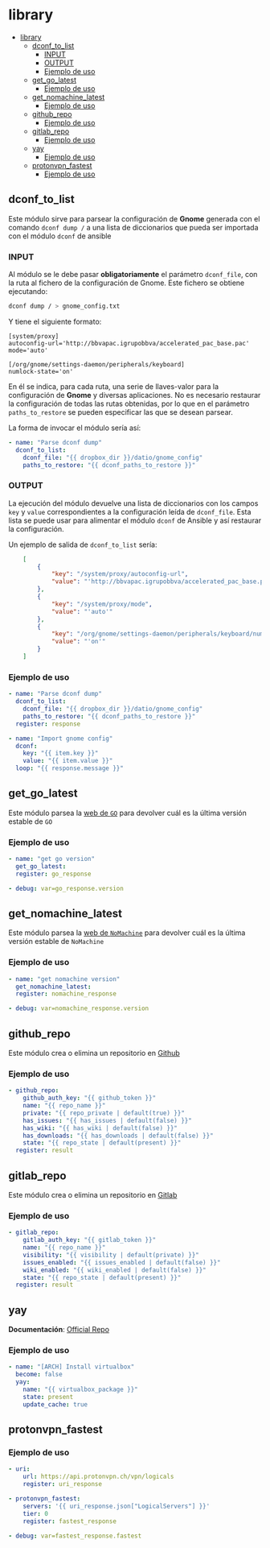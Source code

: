 # library

- [library](#library)
  - [dconf_to_list](#dconf_to_list)
    - [INPUT](#input)
    - [OUTPUT](#output)
    - [Ejemplo de uso](#ejemplo-de-uso)
  - [get_go_latest](#get_go_latest)
    - [Ejemplo de uso](#ejemplo-de-uso-1)
  - [get_nomachine_latest](#get_nomachine_latest)
    - [Ejemplo de uso](#ejemplo-de-uso-2)
  - [github_repo](#github_repo)
    - [Ejemplo de uso](#ejemplo-de-uso-3)
  - [gitlab_repo](#gitlab_repo)
    - [Ejemplo de uso](#ejemplo-de-uso-4)
  - [yay](#yay)
    - [Ejemplo de uso](#ejemplo-de-uso-5)
  - [protonvpn_fastest](#protonvpn_fastest)
    - [Ejemplo de uso](#ejemplo-de-uso-6)

## dconf_to_list

Este módulo sirve para parsear la configuración de **Gnome** generada con el comando `dconf dump /` a una lista de diccionarios que pueda ser importada con el módulo `dconf` de ansible

### INPUT

Al módulo se le debe pasar **obligatoriamente** el parámetro `dconf_file`, con la ruta al fichero de la configuración de Gnome. Este fichero se obtiene ejecutando:

```bash
dconf dump / > gnome_config.txt
```

Y tiene el siguiente formato:

```text
[system/proxy]
autoconfig-url='http://bbvapac.igrupobbva/accelerated_pac_base.pac'
mode='auto'

[/org/gnome/settings-daemon/peripherals/keyboard]
numlock-state='on'
```

En él se indica, para cada ruta, una serie de llaves-valor para la configuración de **Gnome** y diversas aplicaciones. No es necesario restaurar la configuración de todas las rutas obtenidas, por lo que en el parámetro `paths_to_restore` se pueden especificar las que se desean parsear.

La forma de invocar el módulo sería así:

```yaml
- name: "Parse dconf dump"
  dconf_to_list:
    dconf_file: "{{ dropbox_dir }}/datio/gnome_config"
    paths_to_restore: "{{ dconf_paths_to_restore }}"
```

### OUTPUT

La ejecución del módulo devuelve una lista de diccionarios con los campos `key` y `value` correspondientes a la configuración leída de `dconf_file`. Esta lista se puede usar para alimentar el módulo `dconf` de Ansible y así restaurar la configuración.

Un ejemplo de salida de `dconf_to_list` sería:

```json
    [
        {
            "key": "/system/proxy/autoconfig-url",
            "value": "'http://bbvapac.igrupobbva/accelerated_pac_base.pac'"
        },
        {
            "key": "/system/proxy/mode",
            "value": "'auto'"
        },
        {
            "key": "/org/gnome/settings-daemon/peripherals/keyboard/numlock-state",
            "value": "'on'"
        }
    ]
```

### Ejemplo de uso

```yaml
- name: "Parse dconf dump"
  dconf_to_list:
    dconf_file: "{{ dropbox_dir }}/datio/gnome_config"
    paths_to_restore: "{{ dconf_paths_to_restore }}"
  register: response

- name: "Import gnome config"
  dconf:
    key: "{{ item.key }}"
    value: "{{ item.value }}"
  loop: "{{ response.message }}"
```

## get_go_latest

Este módulo parsea la [web de `GO`](https://golang.org/dl) para devolver cuál es la última versión estable de `GO`

### Ejemplo de uso

```yaml
- name: "get go version"
  get_go_latest:
  register: go_response

- debug: var=go_response.version
```

## get_nomachine_latest

Este módulo parsea la [web de `NoMachine`](https://www.nomachine.com/download/download&id=5) para devolver cuál es la última versión estable de `NoMachine`

### Ejemplo de uso

```yaml
- name: "get nomachine version"
  get_nomachine_latest:
  register: nomachine_response

- debug: var=nomachine_response.version
```


## github_repo

Este módulo crea o elimina un repositorio en [Github](https://www.github.com)

### Ejemplo de uso

```yaml
- github_repo:
    github_auth_key: "{{ github_token }}"
    name: "{{ repo_name }}"
    private: "{{ repo_private | default(true) }}"
    has_issues: "{{ has_issues | default(false) }}"
    has_wiki: "{{ has_wiki | default(false) }}"
    has_downloads: "{{ has_downloads | default(false) }}"
    state: "{{ repo_state | default(present) }}"
  register: result
```

## gitlab_repo

Este módulo crea o elimina un repositorio en [Gitlab](https://www.gitlab.com)

### Ejemplo de uso

```yaml
- gitlab_repo:
    gitlab_auth_key: "{{ gitlab_token }}"
    name: "{{ repo_name }}"
    visibility: "{{ visibility | default(private) }}"
    issues_enabled: "{{ issues_enabled | default(false) }}"
    wiki_enabled: "{{ wiki_enabled | default(false) }}"
    state: "{{ repo_state | default(present) }}"
  register: result
```

## yay

**Documentación**: [Official Repo](https://github.com/mnussbaum/ansible-yay)

### Ejemplo de uso

```yaml
- name: "[ARCH] Install virtualbox"
  become: false
  yay:
    name: "{{ virtualbox_package }}"
    state: present
    update_cache: true
```

## protonvpn_fastest

### Ejemplo de uso

```yaml
- uri:
    url: https://api.protonvpn.ch/vpn/logicals
    register: uri_response

- protonvpn_fastest:
    servers: '{{ uri_response.json["LogicalServers"] }}'
    tier: 0
    register: fastest_response

- debug: var=fastest_response.fastest
```
